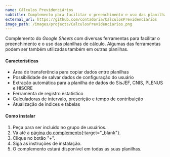 ```yaml
---
name: Cálculos Previdenciários
subtitle: Complemento para facilitar o preenchimento e uso das planilhas de cálculo
external_url: https://github.com/contadoria/CalculosPrevidenciarios
image_path: /images/projects/CalculosPrevidenciarios.png
---
```


Complemento do *Google Sheets* com diversas ferramentas para facilitar o preenchimento e o uso das planilhas de cálculo. Algumas das ferramentas podem ser também utilizadas também em outras planilhas.

#### Características

* Área de transferência para copiar dados entre planilhas
* Possibilidade de salvar dados de configuração do usuário
* Extração automática para a planilha de dados do SisJEF, CNIS, PLENUS e HISCRE
* Ferramenta de registro estatístico
* Calculadoras de intervalo, prescrição e tempo de contribuição
* Atualização de índices e tabelas

#### Como instalar

1. Peça para ser incluído no grupo de usuários.
2. Vá até a [página do complemento](https://chrome.google.com/webstore/detail/c%C3%A1lculos-previdenci%C3%A1rios/cjeahogdijapbbnndojpidgdneeepnla?hl=pt-BR){:target="_blank"}.
3. Clique no botão "+".
4. Siga as instruções de instalação.
5. O complemento estará disponível em todas as suas planilhas.